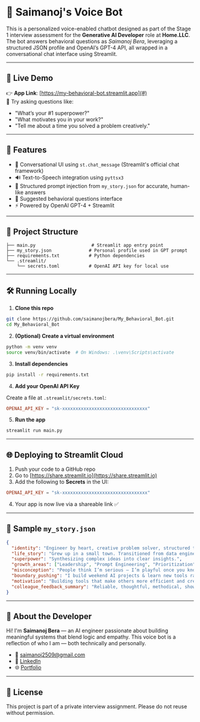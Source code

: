 # 🤖 Saimanoj's Voice Bot

This is a personalized voice-enabled chatbot designed as part of the Stage 1 interview assessment for the **Generative AI Developer** role at **Home.LLC**. The bot answers behavioral questions as *Saimanoj Bera*, leveraging a structured JSON profile and OpenAI’s GPT-4 API, all wrapped in a conversational chat interface using Streamlit.

---

## 🚀 Live Demo

👉 **App Link**: [https://my-behavioral-bot.streamlit.app](#)  
💬 Try asking questions like:
- "What’s your #1 superpower?"
- "What motivates you in your work?"
- "Tell me about a time you solved a problem creatively."

---

## 🧠 Features

- 💬 Conversational UI using `st.chat_message` (Streamlit's official chat framework)
- 🔊 Text-to-Speech integration using `pyttsx3`
- 🧾 Structured prompt injection from `my_story.json` for accurate, human-like answers
- 🎯 Suggested behavioral questions interface
- ⚡ Powered by OpenAI GPT-4 + Streamlit

---

## 📂 Project Structure

```
├── main.py                     # Streamlit app entry point
├── my_story.json              # Personal profile used in GPT prompt
├── requirements.txt           # Python dependencies
└── .streamlit/
    └── secrets.toml           # OpenAI API key for local use
```

---

## 🛠️ Running Locally

1. **Clone this repo**

```bash
git clone https://github.com/saimanojbera/My_Behavioral_Bot.git
cd My_Behavioral_Bot
```

2. **(Optional) Create a virtual environment**

```bash
python -m venv venv
source venv/bin/activate  # On Windows: .\venv\Scripts\activate
```

3. **Install dependencies**

```bash
pip install -r requirements.txt
```

4. **Add your OpenAI API Key**

Create a file at `.streamlit/secrets.toml`:

```toml
OPENAI_API_KEY = "sk-xxxxxxxxxxxxxxxxxxxxxxxxxxxxxxxx"
```

5. **Run the app**

```bash
streamlit run main.py
```

---

## 🌐 Deploying to Streamlit Cloud

1. Push your code to a GitHub repo
2. Go to [https://share.streamlit.io](https://share.streamlit.io)
3. Add the following to **Secrets** in the UI:

```toml
OPENAI_API_KEY = "sk-xxxxxxxxxxxxxxxxxxxxxxxxxxxxxxxx"
```

4. Your app is now live via a shareable link ✅

---

## 🧾 Sample `my_story.json`

```json
{
  "identity": "Engineer by heart, creative problem solver, structured thinker.",
  "life_story": "Grew up in a small town. Transitioned from data engineering to AI. Completed Master's from University of Michigan.",
  "superpower": "Synthesizing complex ideas into clear insights.",
  "growth_areas": ["Leadership", "Prompt Engineering", "Prioritization"],
  "misconception": "People think I’m serious — I’m playful once you know me.",
  "boundary_pushing": "I build weekend AI projects & learn new tools rapidly.",
  "motivation": "Building tools that make others more efficient and creative.",
  "colleague_feedback_summary": "Reliable, thoughtful, methodical, shows up under pressure."
}
```

---

## 👤 About the Developer

Hi! I'm **Saimanoj Bera** — an AI engineer passionate about building meaningful systems that blend logic and empathy. This voice bot is a reflection of who I am — both technically and personally.

- 📧 [saimanoj2509@gmail.com](mailto:saimanoj2509@gmail.com)  
- 🔗 [LinkedIn](https://www.linkedin.com/in/saimanoj-bera-044831150/)  
- 🌐 [Portfolio](https://saimanojbera.github.io/)

---

## 📄 License

This project is part of a private interview assignment. Please do not reuse without permission.
